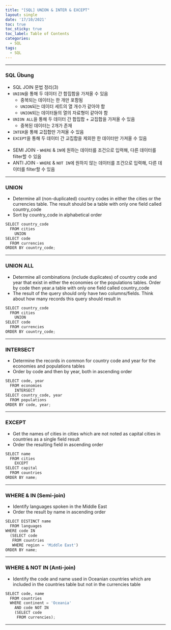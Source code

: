 ```yaml
---
title: "[SQL] UNION & INTER & EXCEPT"
layout: single
date: '17/10/2021'
toc: true
toc_sticky: true
toc_label: Table of Contents
categories:
  - SQL
tags:
  - SQL
---
```


---
### SQL Übung 
* SQL JOIN 문법 정리(3)
* `UNION`을 통해 두 데이터 간 합집함을 가져올 수 있음
    * 중복되는 데이터는 한 개만 포함됨
    * `UNION`되는 데이터 세트의 열 개수가 같아야 함
    * `UNION`되는 데이터들의 열의 자료형이 같아야 함
* `UNION ALL`을 통해 두 데이터 간 합집합 + 교집합을 가져올 수 있음
    * 중복된 데이터는 2개가 존재
* `INTER`을 통해 교집합만 가져올 수 있음
* `EXCEPT`을 통해 두 데이터 간 교집합을 제외한 한 데이터만 가져올 수 있음
<br><br>
* SEMI JOIN - `WHERE` & `IN`에 원하는 데이터를 조건으로 입력해, 다른 데이터를 filter할 수 있음
* ANTI JOIN - `WHERE` & `NOT IN`에 원하지 않는 데이터를 조건으로 입력해, 다른 데이터를 filter할 수 있음

---

### UNION 
* Determine all (non-duplicated) country codes in either the cities or the currencies table. The result should be a table with only one field called country_code
* Sort by country_code in alphabetical order

```python
SELECT country_code
  FROM cities
	UNION
SELECT code
  FROM currencies
ORDER BY country_code;
```
---

### UNION ALL
* Determine all combinations (include duplicates) of country code and year that exist in either the economies or the populations tables. Order by code then year.a table with only one field called country_code
* The result of the query should only have two columns/fields. Think about how many records this query should result in

```python
SELECT country_code
  FROM cities
	UNION
SELECT code
  FROM currencies
ORDER BY country_code;
```
---

### INTERSECT
* Determine the records in common for country code and year for the economies and populations tables
* Order by code and then by year, both in ascending order

```python
SELECT code, year
  FROM economies
	INTERSECT
SELECT country_code, year
  FROM populations
ORDER BY code, year;
```
---

### EXCEPT
* Get the names of cities in cities which are not noted as capital cities in countries as a single field result
* Order the resulting field in ascending order

```python
SELECT name
  FROM cities
	EXCEPT
SELECT capital
  FROM countries
ORDER BY name;
```
---

### WHERE & IN (Semi-join)
* Identify languages spoken in the Middle East
* Order the result by name in ascending order

```python
SELECT DISTINCT name
  FROM languages
WHERE code IN
  (SELECT code
   FROM countries
   WHERE region = 'Middle East')
ORDER BY name;
```
---

### WHERE & NOT IN (Anti-join)
* Identify the code and name used in Oceanian countries which are included in the countries table but not in the currencies table

```python
SELECT code, name
  FROM countries
  WHERE continent = 'Oceania'
  	AND code NOT IN
  	(SELECT code 
  	 FROM currencies);
```

---